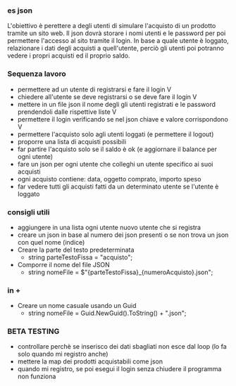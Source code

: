 ### es json

L'obiettivo è perettere a degli utenti di simulare l'acquisto di un prodotto tramite un sito web.
Il json dovrà storare i nomi utenti e le password per poi permettere l'accesso al sito tramite il login.
In base a quale utente è loggato, relazionare i dati degli acquisti a quell'utente, perciò gli utenti poi potranno vedere i propri acquisti ed il proprio saldo.


### Sequenza lavoro
- permettere ad un utente di registrarsi e fare il login    V 
- chiedere all'utente se deve registrarsi o se deve fare il login    V
- mettere in un file json il nome degli gli utenti registrati e le password prendendoli dalle rispettive liste   V
- permettere il login verificando se nel json chiave e valore corrispondono V
- permettere l'acquisto solo agli utenti loggati (e permettere il logout)
- proporre una lista di acquisti possibili
- far partire l'acquisto solo se il saldo è ok (e aggiornare il balance per ogni utente)
- fare un json per ogni utente che colleghi un utente specifico ai suoi acquisti
- ogni acquisto contiene: data, oggetto comprato, importo speso
- far vedere tutti gli acquisti fatti da un determinato utente se l'utente è loggato




### consigli utili
- aggiungere in una lista ogni utente nuovo utente che si registra
- creare un json in base al numero dei json presenti o se non trova un json con quel nome (indice)
-  Creare la parte del testo predeterminata
    -  string parteTestoFissa = "acquisto";
- Comporre il nome del file JSON
    -  string nomeFile = $"{parteTestoFissa}_{numeroAcquisto}.json";



### in +
-  Creare un nome casuale usando un Guid
    - string nomeFile = Guid.NewGuid().ToString() + ".json";


### BETA TESTING

- controllare perchè se inserisco dei dati sbagliati non esce dal loop (lo fa solo quando mi registro anche)
- mettere la map dei prodotti acquistabili come json
- quando mi registro, se poi esegui il login senza chiudere il programma non funziona
